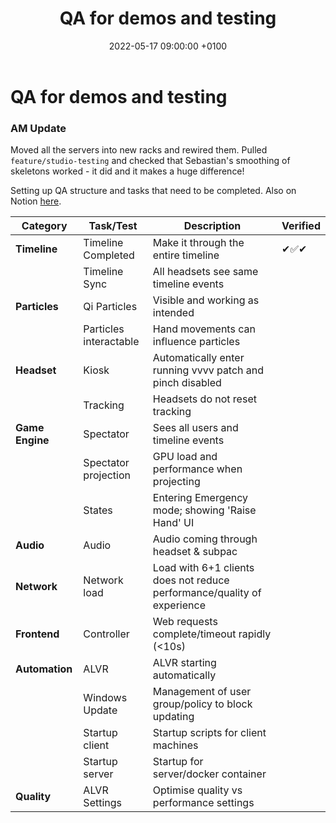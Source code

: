 ﻿---
layout: post 
title:  "QA for demos and testing"
date:   2022-05-17 09:00:00 +0100 
categories: evolver
---

# QA for demos and testing

### AM Update

Moved all the servers into new racks and rewired them. Pulled `feature/studio-testing` and checked that Sebastian's smoothing of skeletons worked - it did and it makes a huge difference!

Setting up QA structure and tasks that need to be completed. Also on Notion [here](https://www.notion.so/marshmallowlaserfeast/17-05-2022-e1eb36587ae34b50a7c8690dc62ed926).

|Category|Task/Test|Description|Verified|
| --- | --- | --- | ---|
|**Timeline**|Timeline Completed| Make it through the entire timeline|✔✅✔|
| |Timeline Sync|All headsets see same timeline events||
|**Particles**|Qi Particles|Visible and working as intended||
| |Particles interactable|Hand movements can influence particles||
|**Headset**|Kiosk|Automatically enter running vvvv patch and pinch disabled||
| |Tracking|Headsets do not reset tracking||
|**Game Engine**|Spectator|Sees all users and timeline events||
| |Spectator projection|GPU load and performance when projecting||
| |States|Entering Emergency mode; showing 'Raise Hand' UI||
|**Audio**|Audio|Audio coming through headset & subpac||
|**Network**|Network load|Load with 6+1 clients does not reduce performance/quality of experience||
|**Frontend**|Controller|Web requests complete/timeout rapidly (<10s)||
|**Automation**|ALVR|ALVR starting automatically||
| |Windows Update|Management of user group/policy to block updating||
| |Startup client|Startup scripts for client machines||
| |Startup server|Startup for server/docker container||
|**Quality**|ALVR Settings|Optimise quality vs performance settings|| 

